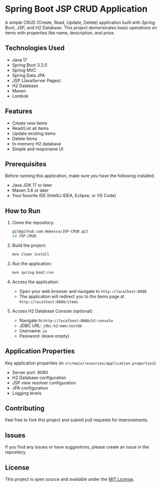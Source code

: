 # Spring Boot JSP CRUD Application

A simple CRUD (Create, Read, Update, Delete) application built with Spring Boot, JSP, and H2 Database. This project demonstrates basic operations on items with properties like name, description, and price.

## Technologies Used

- Java 17
- Spring Boot 3.2.0
- Spring MVC
- Spring Data JPA
- JSP (JavaServer Pages)
- H2 Database
- Maven
- Lombok

## Features

- Create new items
- Read/List all items
- Update existing items
- Delete items
- In-memory H2 database
- Simple and responsive UI

## Prerequisites

Before running this application, make sure you have the following installed:

- Java JDK 17 or later
- Maven 3.6 or later
- Your favorite IDE (IntelliJ IDEA, Eclipse, or VS Code)

## How to Run

1. Clone the repository:
   ```bash
   git@github.com:dwbessa/JSP-CRUD.git
   cd JSP-CRUD
   ```

2. Build the project:
   ```bash
   mvn clean install
   ```

3. Run the application:
   ```bash
   mvn spring-boot:run
   ```

4. Access the application:
   - Open your web browser and navigate to `http://localhost:8080`
   - The application will redirect you to the items page at `http://localhost:8080/items`

5. Access H2 Database Console (optional):
   - Navigate to `http://localhost:8080/h2-console`
   - JDBC URL: `jdbc:h2:mem:testdb`
   - Username: `sa`
   - Password: (leave empty)

## Application Properties

Key application properties (in `src/main/resources/application.properties`):
- Server port: 8080
- H2 Database configuration
- JSP view resolver configuration
- JPA configuration
- Logging levels

## Contributing

Feel free to fork this project and submit pull requests for improvements.

## Issues

If you find any issues or have suggestions, please create an issue in the repository.

## License

This project is open source and available under the [MIT License](LICENSE).
